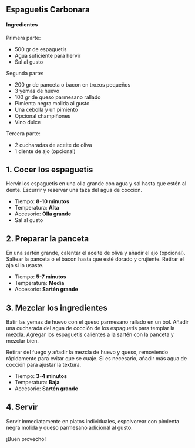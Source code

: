 ## Espaguetis Carbonara

#### Ingredientes

Primera parte: 
* 500 gr de espaguetis
* Agua suficiente para hervir
* Sal al gusto

Segunda parte:
* 200 gr de panceta o bacon en trozos pequeños
* 3 yemas de huevo
* 100 gr de queso parmesano rallado
* Pimienta negra molida al gusto
* Una cebolla y un pimiento
* Opcional champiñones
* Vino dulce

Tercera parte:
* 2 cucharadas de aceite de oliva
* 1 diente de ajo (opcional)

## 1. Cocer los espaguetis

Hervir los espaguetis en una olla grande con agua y sal hasta que estén al dente. Escurrir y reservar una taza del agua de cocción.

* Tiempo: **8-10 minutos**
* Temperatura: **Alta**
* Accesorio: **Olla grande**
* Sal al gusto

## 2. Preparar la panceta

En una sartén grande, calentar el aceite de oliva y añadir el ajo (opcional). Saltear la panceta o el bacon hasta que esté dorado y crujiente. Retirar el ajo si lo usaste.

* Tiempo: **5-7 minutos**
* Temperatura: **Media**
* Accesorio: **Sartén grande**

## 3. Mezclar los ingredientes

Batir las yemas de huevo con el queso parmesano rallado en un bol. Añadir una cucharada del agua de cocción de los espaguetis para templar la mezcla. Agregar los espaguetis calientes a la sartén con la panceta y mezclar bien.

Retirar del fuego y añadir la mezcla de huevo y queso, removiendo rápidamente para evitar que se cuaje. Si es necesario, añadir más agua de cocción para ajustar la textura.

* Tiempo: **3-4 minutos**
* Temperatura: **Baja**
* Accesorio: **Sartén grande**

## 4. Servir

Servir inmediatamente en platos individuales, espolvorear con pimienta negra molida y queso parmesano adicional al gusto.

¡Buen provecho!
